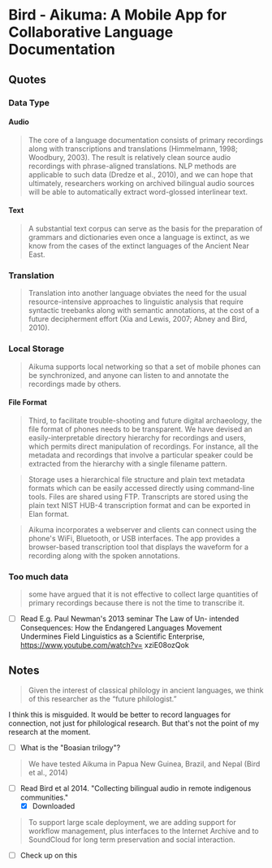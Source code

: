 # Bird - Aikuma: A Mobile App for Collaborative Language Documentation

## Quotes

### Data Type

#### Audio
> The core of a language documentation consists of primary recordings along with transcriptions and translations (Himmelmann, 1998; Woodbury, 2003).
> The result is relatively clean source audio recordings with phrase-aligned translations. NLP methods are applicable to such data (Dredze et al., 2010), and we can hope that ultimately, researchers working on archived bilingual audio sources will be able to automatically extract word-glossed interlinear text.

#### Text
> A substantial text corpus can serve as the basis for the preparation of grammars and dictionaries even once a language is extinct, as we know from the cases of the extinct languages of the Ancient Near East.

### Translation

> Translation into another language obviates the need for the usual resource-intensive approaches to linguistic analysis that require syntactic treebanks along with semantic annotations, at the cost of a future decipherment effort (Xia and Lewis, 2007; Abney and Bird, 2010).

###  Local Storage

> Aikuma supports local networking so that a set of mobile phones can be synchronized, and anyone can listen to and annotate the recordings made by others.

#### File Format

> Third, to facilitate trouble-shooting and future digital archaeology, the file format of phones needs to be transparent. We have devised an easily-interpretable directory hierarchy for recordings and users, which permits direct manipulation of recordings. For instance, all the metadata and recordings that involve a particular speaker could be extracted from the hierarchy with a single filename pattern.

> Storage uses a hierarchical file structure and plain text metadata formats which can be easily accessed directly using command-line tools. Files are shared using FTP. Transcripts are stored using the plain text NIST HUB-4 transcription format and can be exported in Elan format.

> Aikuma incorporates a webserver and clients can connect using the phone's WiFi, Bluetooth, or USB interfaces. The app provides a browser-based transcription tool that displays the waveform for a recording along with the spoken annotations.

### Too much data

> some have argued that it is not effective to collect large quantities of primary recordings because there is not the time to transcribe it.

- [ ] Read E.g. Paul Newman's 2013 seminar The Law of Un- intended Consequences: How the Endangered Languages Movement Undermines Field Linguistics as a Scientific Enterprise, https://www.youtube.com/watch?v= xziE08ozQok

## Notes

> Given the interest of classical philology in ancient languages, we think of this researcher as the “future philologist.”

I think this is misguided. It would be better to record languages for connection, not just for philological research. But that's not the point of my research at the moment.

- [ ] What is the "Boasian trilogy"?

> We have tested Aikuma in Papua New Guinea, Brazil, and Nepal (Bird et al., 2014)

- [ ] Read Bird et al 2014. "Collecting bilingual audio in remote indigenous communities."
  - [x] Downloaded

> To support large scale deployment, we are adding support for workflow management, plus interfaces to the Internet Archive and to SoundCloud for long term preservation and social interaction.

- [ ] Check up on this